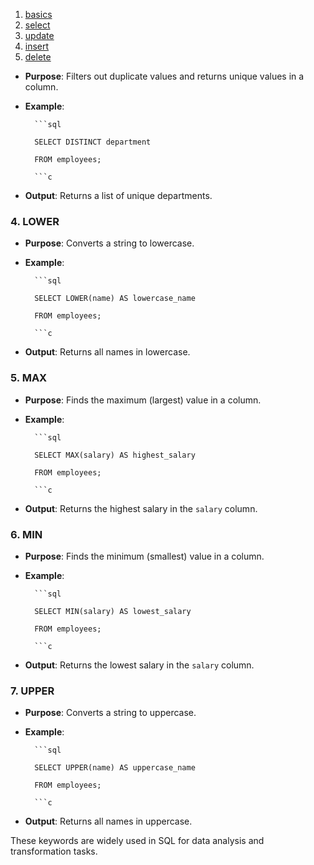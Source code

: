 1. [basics](computer-science/docs/sql/basics.md)
2. [select](select.md)
3. [update](update.md)
4. [insert](insert.md)
5. [delete](delete.md)


- **Purpose**: Filters out duplicate values and returns unique values in a column.
- **Example**:
		
		```sql

		SELECT DISTINCT department

		FROM employees;

		```c
		

- **Output**: Returns a list of unique departments.

### 4. **LOWER**

- **Purpose**: Converts a string to lowercase.
- **Example**:
		
		```sql

		SELECT LOWER(name) AS lowercase_name

		FROM employees;

		```c
		

- **Output**: Returns all names in lowercase.

### 5. **MAX**

- **Purpose**: Finds the maximum (largest) value in a column.
- **Example**:
		
		```sql

		SELECT MAX(salary) AS highest_salary

		FROM employees;

		```c
		

- **Output**: Returns the highest salary in the `salary` column.

### 6. **MIN**

- **Purpose**: Finds the minimum (smallest) value in a column.
- **Example**:
		
		```sql

		SELECT MIN(salary) AS lowest_salary

		FROM employees;

		```c
		

- **Output**: Returns the lowest salary in the `salary` column.

### 7. **UPPER**

- **Purpose**: Converts a string to uppercase.
- **Example**:
		
		```sql

		SELECT UPPER(name) AS uppercase_name

		FROM employees;

		```c
		

- **Output**: Returns all names in uppercase.

These keywords are widely used in SQL for data analysis and transformation tasks.
